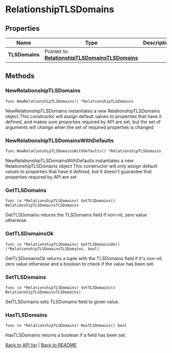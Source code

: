 # RelationshipTLSDomains

## Properties

Name | Type | Description | Notes
------------ | ------------- | ------------- | -------------
**TLSDomains** | Pointer to [**RelationshipTLSDomainsTLSDomains**](RelationshipTLSDomainsTLSDomains.md) |  | [optional] 

## Methods

### NewRelationshipTLSDomains

`func NewRelationshipTLSDomains() *RelationshipTLSDomains`

NewRelationshipTLSDomains instantiates a new RelationshipTLSDomains object
This constructor will assign default values to properties that have it defined,
and makes sure properties required by API are set, but the set of arguments
will change when the set of required properties is changed

### NewRelationshipTLSDomainsWithDefaults

`func NewRelationshipTLSDomainsWithDefaults() *RelationshipTLSDomains`

NewRelationshipTLSDomainsWithDefaults instantiates a new RelationshipTLSDomains object
This constructor will only assign default values to properties that have it defined,
but it doesn't guarantee that properties required by API are set

### GetTLSDomains

`func (o *RelationshipTLSDomains) GetTLSDomains() RelationshipTLSDomainsTLSDomains`

GetTLSDomains returns the TLSDomains field if non-nil, zero value otherwise.

### GetTLSDomainsOk

`func (o *RelationshipTLSDomains) GetTLSDomainsOk() (*RelationshipTLSDomainsTLSDomains, bool)`

GetTLSDomainsOk returns a tuple with the TLSDomains field if it's non-nil, zero value otherwise
and a boolean to check if the value has been set.

### SetTLSDomains

`func (o *RelationshipTLSDomains) SetTLSDomains(v RelationshipTLSDomainsTLSDomains)`

SetTLSDomains sets TLSDomains field to given value.

### HasTLSDomains

`func (o *RelationshipTLSDomains) HasTLSDomains() bool`

HasTLSDomains returns a boolean if a field has been set.


[Back to API list](../README.md#documentation-for-api-endpoints) | [Back to README](../README.md)
